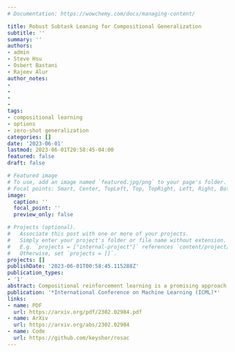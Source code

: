 ```yaml
---
# Documentation: https://wowchemy.com/docs/managing-content/

title: Robust Subtask Leaning for Compositional Generalization
subtitle: ''
summary: ''
authors:
- admin
- Steve Hsu
- Osbert Bastani
- Rajeev Alur
author_notes:
-
-
-
-
tags:
- compositional learning
- options
- zero-shot generalization
categories: []
date: '2023-06-01'
lastmod: 2023-06-01T20:58:45-04:00
featured: false
draft: false

# Featured image
# To use, add an image named `featured.jpg/png` to your page's folder.
# Focal points: Smart, Center, TopLeft, Top, TopRight, Left, Right, BottomLeft, Bottom, BottomRight.
image:
  caption: ''
  focal_point: ''
  preview_only: false

# Projects (optional).
#   Associate this post with one or more of your projects.
#   Simply enter your project's folder or file name without extension.
#   E.g. `projects = ["internal-project"]` references `content/project/deep-learning/index.md`.
#   Otherwise, set `projects = []`.
projects: []
publishDate: '2023-06-01T00:58:45.115288Z'
publication_types:
- '1'
abstract: Compositional reinforcement learning is a promising approach for training policies to perform complex long-horizon tasks. Typically, a high-level task is decomposed into a sequence of subtasks and a separate policy is trained to perform each subtask. In this paper, we focus on the problem of training subtask policies in a way that they can be used to perform any task; here, a task is given by a sequence of subtasks. We aim to maximize the worst-case performance over all tasks as opposed to the average-case performance. We formulate the problem as a two agent zero-sum game in which the adversary picks the sequence of subtasks. We propose two RL algorithms to solve this game - one is an adaptation of existing multi-agent RL algorithms to our setting and the other is an asynchronous version which enables parallel training of subtask policies. We evaluate our approach on two multi-task environments with continuous states and actions and demonstrate that our algorithms outperform state-of-the-art baselines.
publication: '*International Conference on Machine Learning (ICML)*'
links:
- name: PDF
  url: https://arxiv.org/pdf/2302.02984.pdf
- name: ArXiv
  url: https://arxiv.org/abs/2302.02984
- name: Code
  url: https://github.com/keyshor/rosac
---
```

